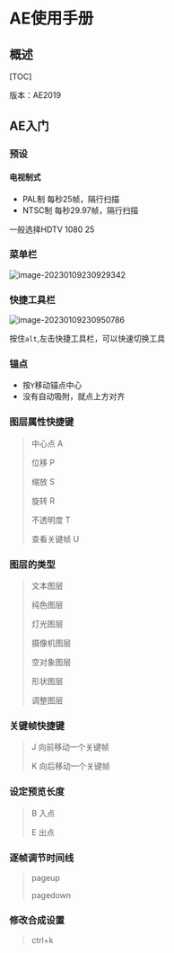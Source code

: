 # AE使用手册

## 概述

[TOC]

版本：AE2019

## AE入门

### 预设

#### 电视制式

- PAL制	每秒25帧，隔行扫描
- NTSC制    每秒29.97帧，隔行扫描

一般选择HDTV 1080 25

### 菜单栏

![image-20230109230929342](https://typora-notes-codervv.oss-cn-shanghai.aliyuncs.com/img_for_typora/image-20230109230929342.png)

### 快捷工具栏

![image-20230109230950786](https://typora-notes-codervv.oss-cn-shanghai.aliyuncs.com/img_for_typora/image-20230109230950786.png)

按住`alt`,左击快捷工具栏，可以快速切换工具

### 锚点

- 按`Y`移动锚点中心
- 没有自动吸附，就点上方对齐

### 图层属性快捷键

> 中心点	A
>
> 位移	P
>
> 缩放	S
>
> 旋转	R
>
> 不透明度	T
>
> 查看关键帧	U

### 图层的类型

> 文本图层
>
> 纯色图层
>
> 灯光图层
>
> 摄像机图层
>
> 空对象图层
>
> 形状图层
>
> 调整图层

### 关键帧快捷键

> J	向前移动一个关键帧
>
> K	向后移动一个关键帧

### 设定预览长度

> B	入点
>
> E	出点

### 逐帧调节时间线

> pageup
>
> pagedown

### 修改合成设置

> ctrl+k
